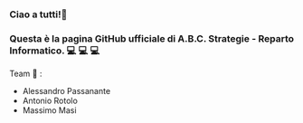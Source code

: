 ### Ciao a tutti!👋
### Questa è la pagina GitHub ufficiale di A.B.C. Strategie - Reparto Informatico. :computer: :computer: :computer:

Team :busts_in_silhouette: :
- Alessandro Passanante
- Antonio Rotolo
- Massimo Masi


<!--
**ABC-Strategie-GitHub/ABC-Strategie-GitHub** is a ✨ _special_ ✨ repository because its `README.md` (this file) appears on your GitHub profile.

Here are some ideas to get you started:

- 🔭 I’m currently working on ...
- 🌱 I’m currently learning ...
- 👯 I’m looking to collaborate on ...
- 🤔 I’m looking for help with ...
- 💬 Ask me about ...
- 📫 How to reach me: ...
- 😄 Pronouns: ...
- ⚡ Fun fact: ...
-->
